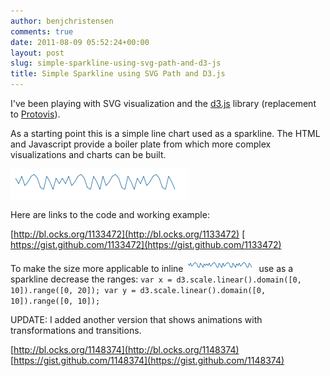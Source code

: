 ```yaml
---
author: benjchristensen
comments: true
date: 2011-08-09 05:52:24+00:00
layout: post
slug: simple-sparkline-using-svg-path-and-d3-js
title: Simple Sparkline using SVG Path and D3.js
---
```


I've been playing with SVG visualization and the [d3.js](http://mbostock.github.com/d3/) library (replacement to [Protovis](http://mbostock.github.com/protovis/)).

As a starting point this is a simple line chart used as a sparkline. The HTML and Javascript provide a boiler plate from which more complex visualizations and charts can be built.

![](images/sparkline-d3.png)

Here are links to the code and working example:

[http://bl.ocks.org/1133472](http://bl.ocks.org/1133472)
[ https://gist.github.com/1133472](https://gist.github.com/1133472)

To make the size more applicable to inline ![](images/sparkline-small-d3.png) use as a sparkline decrease the ranges:
`
var x = d3.scale.linear().domain([0, 10]).range([0, 20]);
var y = d3.scale.linear().domain([0, 10]).range([0, 10]);
`



UPDATE: I added another version that shows animations with transformations and transitions.

[http://bl.ocks.org/1148374](http://bl.ocks.org/1148374)
[https://gist.github.com/1148374](https://gist.github.com/1148374)
